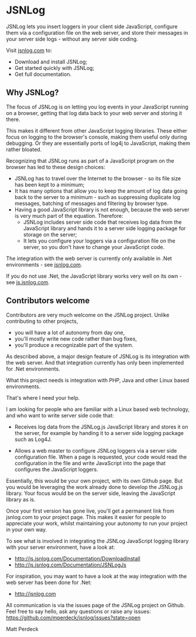 # JSNLog

JSNLog lets you insert loggers in your client side JavaScript, configure them via a configuration file on the web server, and store their messages in your server side logs - without any server side coding.

Visit [jsnlog.com](http://www.jsnlog.com) to:

* Download and install JSNLog; 
* Get started quickly with JSNLog;
* Get full documentation.
<a name="why"></a>
## Why JSNLog?

The focus of JSNLog is on letting you log events in your JavaScript running on a browser, getting that log data back to your web server and storing it there.

This makes it different from other JavaScript logging libraries. These either focus on logging to the browser's console, making them useful only during debugging. Or they are essentially ports of log4j to JavaScript, making them rather bloated.

Recognizing that JSNLog runs as part of a JavaScript program on the browser has led to these design choices:

* JSNLog has to travel over the Internet to the browser - so its file size has been kept to a minimum;
* It has many options that allow you to keep the amount of log data going back to the server to a minimum - such as suppressing duplicate log messages, batching of messages and filtering by browser type.
* Having a good JavaScript library is not enough, because the web server is very much part of the equation. Therefore:
   * JSNLog includes server side code that receives log data from the JavaScript library and hands it to a server side logging package for storage on the server;
   * It lets you configure your loggers via a configuration file on the server, so you don't have to change your JavaScript code.

The integration with the web server is currently only available in .Net environments - see [jsnlog.com](http://www.jsnlog.com).

If you do not use .Net, the JavaScript library works very well on its own - see [js.jsnlog.com](http://js.jsnlog.com).
<a name="contributors"></a>
## Contributors welcome

Contributors are very much welcome on the JSNLog project. Unlike contributing to other projects, 
* you will have a lot of autonomy from day one, 
* you'll mostly write new code rather than bug fixes,
* you'll produce a recognizable part of the system. 

As described above, a major design feature of JSNLog is its integration with the web server. And that integration currently has only been implemented for .Net environments.

What this project needs is integration with PHP, Java and other Linux based environments.

That's where I need your help.

I am looking for people who are familiar with a Linux based web technology, and who want to write server side code that:
* Receives log data from the JSNLog.js JavaScript library and stores it on the server, for example by handing it to a server side logging package such as Log4J.

* Allows a web master to configure JSNLog loggers via a server side configuration file. When a page is requested, your code would read the configuration in the file and write JavaScript into the page that configures the JavaScript loggers.

Essentially, this would be your own project, with its own Github page. But you would be leveraging the work already done to develop the JSNLog.js library. Your focus would be on the server side, leaving the JavaScript library as is.

Once your first version has gone live, you'll get a permanent link from jsnlog.com to your project page. This makes it easier for people to appreciate your work, whilst maintaining your autonomy to run your project in your own way.

To see what is involved in integrating the JSNLog JavaScript logging library with your server environment, have a look at:
* http://js.jsnlog.com/Documentation/DownloadInstall
* http://js.jsnlog.com/Documentation/JSNLogJs

For inspiration, you may want to have a look at the way integration with the web server has been done for .Net:
* http://jsnlog.com

All communication is via the issues page of the JSNLog project on Github. Feel free to say hello, ask any questions or raise any issues:
https://github.com/mperdeck/jsnlog/issues?state=open

Matt Perdeck


